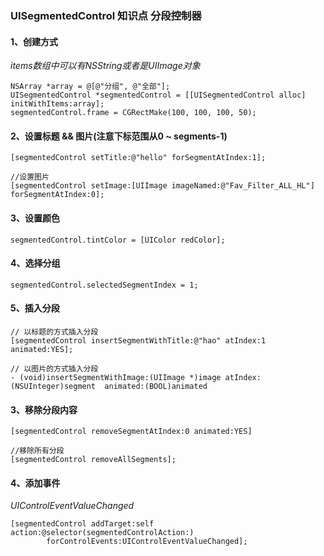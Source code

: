 ### UISegmentedControl 知识点 分段控制器

#### 1、创建方式

*items数组中可以有NSString或者是UIImage对象*

```objc
NSArray *array = @[@"分组", @"全部"];
UISegmentedControl *segmentedControl = [[UISegmentedControl alloc] initWithItems:array];
segmentedControl.frame = CGRectMake(100, 100, 100, 50);
```	

#### 2、设置标题 && 图片(注意下标范围从0 ~ segments-1)

```objc
[segmentedControl setTitle:@"hello" forSegmentAtIndex:1];

//设置图片
[segmentedControl setImage:[UIImage imageNamed:@"Fav_Filter_ALL_HL"] forSegmentAtIndex:0];
```	

#### 3、设置颜色

```objc
segmentedControl.tintColor = [UIColor redColor];
```

#### 4、选择分组

```objc
segmentedControl.selectedSegmentIndex = 1;
```

#### 5、插入分段

```objc
// 以标题的方式插入分段
[segmentedControl insertSegmentWithTitle:@"hao" atIndex:1 animated:YES];

// 以图片的方式插入分段
- (void)insertSegmentWithImage:(UIImage *)image atIndex:(NSUInteger)segment  animated:(BOOL)animated
```

#### 3、移除分段内容

```objc
[segmentedControl removeSegmentAtIndex:0 animated:YES]

//移除所有分段
[segmentedControl removeAllSegments];
```

#### 4、添加事件

*UIControlEventValueChanged*

```objc
[segmentedControl addTarget:self action:@selector(segmentedControlAction:) 
		forControlEvents:UIControlEventValueChanged];

```	

	